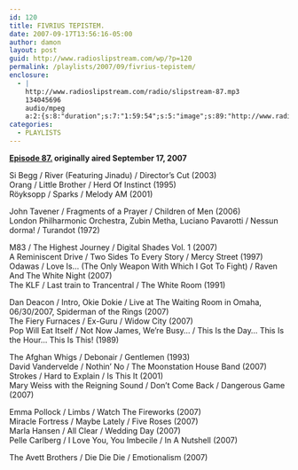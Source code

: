 ```yaml
---
id: 120
title: FIVRIUS TEPISTEM.
date: 2007-09-17T13:56:16-05:00
author: damon
layout: post
guid: http://www.radioslipstream.com/wp/?p=120
permalink: /playlists/2007/09/fivrius-tepistem/
enclosure:
  - |
    http://www.radioslipstream.com/radio/slipstream-87.mp3
    134045696
    audio/mpeg
    a:2:{s:8:"duration";s:7:"1:59:54";s:5:"image";s:89:"http://www.radioslipstream.com/wp/wp-content/plugins/podpress//images/vpreview_center.png";}
categories:
  - PLAYLISTS
---
```

**[Episode 87.](/radio/slipstream-87.mp3) originally aired September 17, 2007**

Si Begg / River (Featuring Jinadu) / Director’s Cut (2003)  
Orang / Little Brother / Herd Of Instinct (1995)  
Röyksopp / Sparks / Melody AM (2001)

John Tavener / Fragments of a Prayer / Children of Men (2006)  
London Philharmonic Orchestra, Zubin Metha, Luciano Pavarotti / Nessun dorma! / Turandot (1972)

M83 / The Highest Journey / Digital Shades Vol. 1 (2007)  
A Reminiscent Drive / Two Sides To Every Story / Mercy Street (1997)  
Odawas / Love Is&#8230; (The Only Weapon With Which I Got To Fight) / Raven And The White Night (2007)  
The KLF / Last train to Trancentral / The White Room (1991)

Dan Deacon / Intro, Okie Dokie / Live at The Waiting Room in Omaha, 06/30/2007, Spiderman of the Rings (2007)  
The Fiery Furnaces / Ex-Guru / Widow City (2007)  
Pop Will Eat Itself / Not Now James, We’re Busy&#8230; / This Is the Day&#8230; This Is the Hour&#8230; This Is This! (1989)

The Afghan Whigs / Debonair / Gentlemen (1993)  
David Vandervelde / Nothin’ No / The Moonstation House Band (2007)  
Strokes / Hard to Explain / Is This It (2001)  
Mary Weiss with the Reigning Sound / Don’t Come Back / Dangerous Game (2007)

Emma Pollock / Limbs / Watch The Fireworks (2007)  
Miracle Fortress / Maybe Lately / Five Roses (2007)  
Marla Hansen / All Clear / Wedding Day (2007)  
Pelle Carlberg / I Love You, You Imbecile / In A Nutshell (2007)

The Avett Brothers / Die Die Die / Emotionalism (2007)